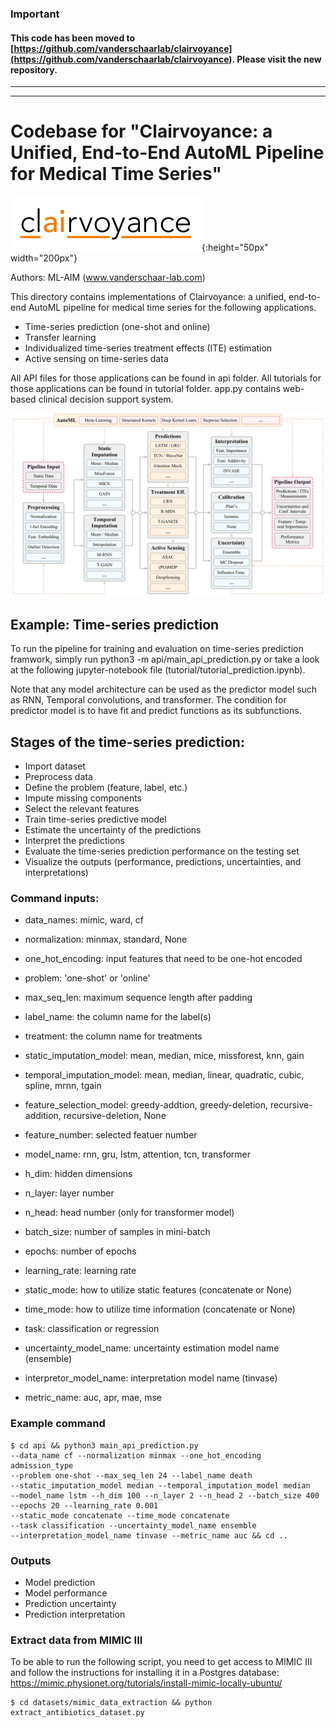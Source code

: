 ### **Important**
#### This code has been moved to [https://github.com/vanderschaarlab/clairvoyance](https://github.com/vanderschaarlab/clairvoyance). Please visit the new repository.

-----------------------

-----------------------

# Codebase for "Clairvoyance: a Unified, End-to-End AutoML Pipeline for Medical Time Series"

![Block diagram of Clairvoyance](tutorial/figure/clairvoyance_logo.png){:height="50px" width="200px"}

Authors: ML-AIM (www.vanderschaar-lab.com)

This directory contains implementations of Clairvoyance: a unified, end-to-end AutoML 
pipeline for medical time series for the following applications.

-   Time-series prediction (one-shot and online)
-   Transfer learning
-   Individualized time-series treatment effects (ITE) estimation
-   Active sensing on time-series data

All API files for those applications can be found in api folder. 
All tutorials for those applications can be found in tutorial folder.
app.py contains web-based clinical decision support system.

![Block diagram of Clairvoyance](tutorial/figure/clairvoyance_block.png)

## Example: Time-series prediction 

To run the pipeline for training and evaluation on time-series 
prediction framwork, simply run python3 -m api/main_api_prediction.py or take a look 
at the following jupyter-notebook file (tutorial/tutorial_prediction.ipynb).

Note that any model architecture can be used as the predictor model such as
RNN, Temporal convolutions, and transformer. The condition for
predictor model is to have fit and predict functions as its subfunctions.

## Stages of the time-series prediction:

-   Import dataset
-   Preprocess data
-   Define the problem (feature, label, etc.)
-   Impute missing components
-   Select the relevant features
-   Train time-series predictive model
-   Estimate the uncertainty of the predictions
-   Interpret the predictions
-   Evaluate the time-series prediction performance on the testing set
-   Visualize the outputs (performance, predictions, uncertainties, and interpretations)

### Command inputs:

-   data_names: mimic, ward, cf    

-   normalization: minmax, standard, None
-   one_hot_encoding: input features that need to be one-hot encoded
-   problem: 'one-shot' or 'online'
-   max_seq_len: maximum sequence length after padding
-   label_name: the column name for the label(s)
-   treatment: the column name for treatments
      
-   static_imputation_model: mean, median, mice, missforest, knn, gain
-   temporal_imputation_model: mean, median, linear, quadratic, cubic, spline, mrnn, tgain
            
-   feature_selection_model: greedy-addtion, greedy-deletion, recursive-addition, recursive-deletion, None
-   feature_number: selected featuer number
      
-   model_name: rnn, gru, lstm, attention, tcn, transformer
-   h_dim: hidden dimensions
-   n_layer: layer number
-   n_head: head number (only for transformer model)
-   batch_size: number of samples in mini-batch
-   epochs: number of epochs
-   learning_rate: learning rate
-   static_mode: how to utilize static features (concatenate or None)
-   time_mode: how to utilize time information (concatenate or None)
-   task: classification or regression
      
-   uncertainty_model_name: uncertainty estimation model name (ensemble)
-   interpretor_model_name: interpretation model name (tinvase)
-   metric_name: auc, apr, mae, mse


### Example command

```shell
$ cd api && python3 main_api_prediction.py
--data_name cf --normalization minmax --one_hot_encoding admission_type
--problem one-shot --max_seq_len 24 --label_name death
--static_imputation_model median --temporal_imputation_model median
--model_name lstm --h_dim 100 --n_layer 2 --n_head 2 --batch_size 400
--epochs 20 --learning_rate 0.001 
--static_mode concatenate --time_mode concatenate
--task classification --uncertainty_model_name ensemble
--interpretation_model_name tinvase --metric_name auc && cd ..
```

### Outputs

-   Model prediction
-   Model performance
-   Prediction uncertainty
-   Prediction interpretation

### Extract data from MIMIC III
To be able to run the following script, you need to get access to MIMIC III and follow the instructions for installing it in a Postgres database: https://mimic.physionet.org/tutorials/install-mimic-locally-ubuntu/
```shell
$ cd datasets/mimic_data_extraction && python extract_antibiotics_dataset.py
```
